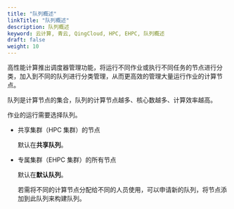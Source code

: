 ```yaml
---
title: "队列概述"
linkTitle: "队列概述"
description: 队列概述
keyword: 云计算, 青云, QingCloud, HPC, EHPC, 队列概述
draft: false
weight: 10
---
```


高性能计算推出调度器管理功能，将运行不同作业或执行不同任务的节点进行分类，加入到不同的队列进行分类管理，从而更高效的管理大量运行作业的计算节点。

队列是计算节点的集合，队列的计算节点越多、核心数越多、计算效率越高。

作业的运行需要选择队列。

- 共享集群（HPC 集群）的节点

  默认在**共享队列**。

- 专属集群（EHPC 集群）的所有节点

  默认在**默认队列**。
  
  若需将不同的计算节点分配给不同的人员使用，可以申请新的队列，将节点添加到此队列来构建队列。

